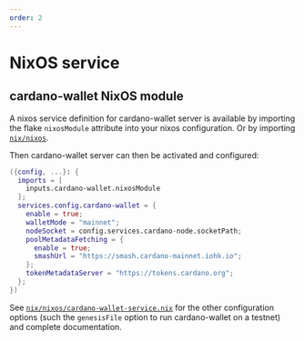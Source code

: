 ```yaml
---
order: 2
---
```


# NixOS service

## cardano-wallet NixOS module

A nixos service definition for cardano-wallet server is available by importing the flake `nixosModule` attribute into your nixos configuration. Or by importing [`nix/nixos`](https://github.com/input-output-hk/cardano-wallet/tree/master/nix/nixos).

Then cardano-wallet server can then be activated and configured:
```nix
({config, ...}: {
  imports = [
    inputs.cardano-wallet.nixosModule
  ];
  services.config.cardano-wallet = {
    enable = true;
    walletMode = "mainnet";
    nodeSocket = config.services.cardano-node.socketPath;
    poolMetadataFetching = {
      enable = true;
      smashUrl = "https://smash.cardano-mainnet.iohk.io";
    };
    tokenMetadataServer = "https://tokens.cardano.org";
  };
})
```

See [`nix/nixos/cardano-wallet-service.nix`](https://github.com/input-output-hk/cardano-wallet/tree/master/nix/nixos/cardano-wallet-service.nix) for the other configuration options (such the `genesisFile` option to run cardano-wallet on a testnet) and complete documentation.
